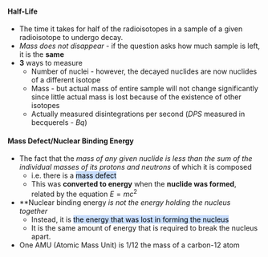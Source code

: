 #### Half-Life
- The time it takes for half of the radioisotopes in a sample of a given radioisotope to undergo decay.
- *Mass does not disappear* - if the question asks how much sample is left, it is the **same**
- **3** ways to measure
	- Number of nuclei - however, the decayed nuclides are now nuclides of a different isotope
	- Mass - but actual mass of entire sample will not change significantly since little actual mass is lost because of the existence of other isotopes
	- Actually measured disintegrations per second ($DPS$ measured in becquerels - $Bq$)

#### Mass Defect/Nuclear Binding Energy
- The fact that the *mass of any given nuclide is less than the sum of the individual masses of its protons and neutrons* of which it is composed
	- i.e. there is a <mark style="background: #ADCCFFA6;">mass defect</mark>
	- This was **converted to energy** when the **nuclide was formed**, related by the equation $E=mc^2$
- **Nuclear binding energy *is not the energy holding the nucleus together*
	- Instead, it is <mark style="background: #ADCCFFA6;">the energy that was lost in forming the nucleus</mark>
	- It is the same amount of energy that is required to break the nucleus apart.
- One AMU (Atomic Mass Unit) is $1/12$ the mass of a carbon-12 atom